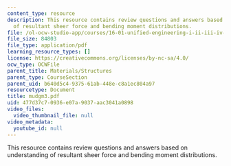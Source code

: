 ```yaml
---
content_type: resource
description: This resource contains review questions and answers based on understanding
  of resultant sheer force and bending moment distributions.
file: /ol-ocw-studio-app/courses/16-01-unified-engineering-i-ii-iii-iv-fall-2005-spring-2006/477d37c70936e07a9037aac3041a0898_mudgm3.pdf
file_size: 84803
file_type: application/pdf
learning_resource_types: []
license: https://creativecommons.org/licenses/by-nc-sa/4.0/
ocw_type: OCWFile
parent_title: Materials/Structures
parent_type: CourseSection
parent_uid: b640d5c4-9375-61ab-448e-c8a1ec804a97
resourcetype: Document
title: mudgm3.pdf
uid: 477d37c7-0936-e07a-9037-aac3041a0898
video_files:
  video_thumbnail_file: null
video_metadata:
  youtube_id: null
---
```

This resource contains review questions and answers based on understanding of resultant sheer force and bending moment distributions.